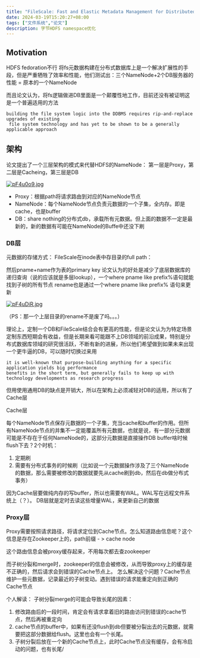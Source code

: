```yaml
---
title: "FileScale: Fast and Elastic Metadata Management for Distributed File Systems"
date: 2024-03-19T15:20:27+08:00
tags: ["文件系统","论文"]
description: 字节HDFS namespace优化
---
```

## Motivation
HDFS fedoration不行
将fs元数据构建在分布式数据库上是一个解决扩展性的手段，但是严重牺牲了效率和性能，他们测试出：三个NameNode+2个DB服务器的性能 = 原本的一个NameNode

而且论文认为，将fs逻辑做进DB里面是一个颠覆性地工作，目前还没有被证明这是一个普遍适用的方法

```
building the file system logic into the DDBMS requires rip-and-replace upgrades of existing
 file system technology and has yet to be shown to be a generally applicable approach
```
## 架构
论文提出了一个三层架构的模式来代替HDFS的NameNode：
第一层是Proxy，第二层是Cacheing，第三层是DB

[![pF4u0o9.jpg](https://s21.ax1x.com/2024/03/24/pF4u0o9.jpg)](https://imgse.com/i/pF4u0o9)

* Proxy：根据path将请求路由到对应的NameNode节点
* NameNode：每个NameNode节点负责元数据的一个子集，全内存。即是cache，也是buffer
* DB：share nothing的分布式db，承载所有元数据。但上面的数据不一定是最新的，新的数据有可能在NameNode的Buffe中还没下刷

### DB层
元数据的存储方式：
FileScale在inode表中存目录的full path：

然后pname+name作为表的primary key
论文认为的好处是减少了底层数据库的递归查询（说的应该就是多层lookup），一个where pname like prefix%语句就能找到子树的所有节点
rename也是通过一个where pname like prefix% 语句来更新

[![pF4uDiR.jpg](https://s21.ax1x.com/2024/03/24/pF4uDiR.jpg)](https://imgse.com/i/pF4uDiR)

（PS：那一个上层目录的rename不是废了吗。。。）

理论上，定制一个DB和FileScale结合会有更高的性能，但是论文认为为特定场景定制东西短期会有收益，但是长期来看可能跟不上DB领域的前沿成果，特别是分布式数据库领域的研究很活跃，不断有新的进展，所以他们希望做到如果未来出现一个更牛逼的DB，可以随时切换过来用
```
it is well-known that purpose-building anything for a specific application yields big performance 
benefits in the short term, but generally fails to keep up with technology developments as research progress
```
但用使用通用DB的缺点是开销大，所以在架构上必须减轻对DB的适用，所以有了Cache层

Cache层

每个NameNode节点保存元数据的一个子集，充当cache和buffer的作用。但所有NameNode节点的并集不一定能覆盖所有元数据，也就是说，有一部分元数据可能是不存在于任何NameNode的，这部分元数据是直接操作DB
buffer啥时候flush下去？2个时机：
1. 定期刷
2. 需要有分布式事务的时候刷（比如说一个元数据操作涉及了三个NameNode的数据，那么需要被修改的数据就要先从cache刷到db，然后在db做分布式事务）

因为Cache层要做纯内存的写buffer，所以也需要有WAL。WAL写在远程文件系统上（？）。
DB层就是定时去读这些增量WAL，来更新自己的数据

### Proxy层
Proxy需要按照请求路径，将请求定位到Cache节点。怎么知道路由信息呢？这个信息是存在Zookeeper上的，path前缀 - > cache node

这个路由信息会被proxy缓存起来，不用每次都去查zookeeper

而子树分裂和merge时，zookeeper的信息会被修改，从而导致proxy上的缓存是不正确的，然后请求会到错误的Cache节点上。
怎么解决这个问题？Cache节点维护一些元数据，记录最近的子树变动。遇到错误的请求能重定向到正确的Cache节点


个人解读：
子树分裂merge的可能会导致长尾的因素：
1. 修改路由后的一段时间，肯定会有请求拿着旧的路由访问到错误的cache节点，然后再被重定向
2. cache节点的buffer中，如果有还没flush到db但要被分裂出去的元数据，就需要把这部分数据给flush。这里也会有一个长尾。
3. 子树分裂后放在一个新的Cache节点上，此时Cache节点没有缓存，会有冷启动的问题，也有长尾/